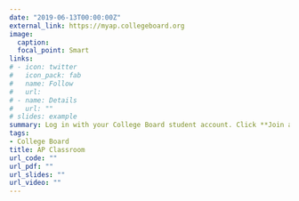 ```yaml
---
date: "2019-06-13T00:00:00Z"
external_link: https://myap.collegeboard.org
image:
  caption: 
  focal_point: Smart
links:
# - icon: twitter
#   icon_pack: fab
#   name: Follow
#   url:
# - name: Details
#   url: ""
# slides: example
summary: Log in with your College Board student account. Click **Join a Course or Exam**. Submit join code, which you will receive from your teacher.
tags:
- College Board
title: AP Classroom
url_code: ""
url_pdf: ""
url_slides: ""
url_video: ""
---
```


